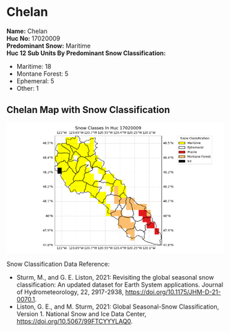 # Chelan


**Name:**             Chelan <br>
**Huc No:**           17020009 <br> 
**Predominant Snow:** Maritime <br>
**Huc 12 Sub Units By Predominant Snow Classification:**
- Maritime: 18
- Montane Forest: 5
- Ephemeral: 5
- Other: 1 


## Chelan Map with Snow Classification 

![Snow Classes Map](../basic_maps/Snow_classes_in_17020009.png)

Snow Classification Data Reference: 
- Sturm, M., and G. E. Liston, 2021: Revisiting the global seasonal snow classification: An updated dataset for Earth System applications.  Journal of Hydrometeorology, 22, 2917-2938, https://doi.org/10.1175/JHM-D-21-0070.1.
- Liston, G. E., and M. Sturm, 2021: Global Seasonal-Snow Classification, Version 1. National Snow and Ice Data Center, https://doi.org/10.5067/99FTCYYYLAQ0.
